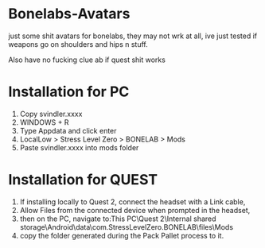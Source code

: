 # Bonelabs-Avatars
just some shit avatars for bonelabs, they may not wrk at all, ive just tested if weapons go on shoulders and hips n stuff.

Also have no fucking clue ab if quest shit works


# Installation for PC
1. Copy svindler.xxxx
2. WINDOWS + R 
3. Type Appdata and click enter
4. LocalLow > Stress Level Zero > BONELAB > Mods
5. Paste svindler.xxxx into mods folder

# Installation for QUEST
1. If installing locally to Quest 2, connect the headset with a Link cable,
2. Allow Files from the connected device when prompted in the headset, 
3. then on the PC, navigate to:This PC\Quest 2\Internal shared storage\Android\data\com.StressLevelZero.BONELAB\files\Mods 
4. copy the folder generated during the Pack Pallet process to it.

